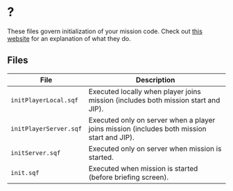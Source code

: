# ?
These files govern initialization of your mission code. Check out [this website](https://community.bistudio.com/wiki/Event_Scripts) for an explanation of what they do.

## Files
| File                   | Description                                                                                |
| ---------------------- | ------------------------------------------------------------------------------------------ |
| `initPlayerLocal.sqf`  | Executed locally when player joins mission (includes both mission start and JIP).          |
| `initPlayerServer.sqf` | Executed only on server when a player joins mission (includes both mission start and JIP). |
| `initServer.sqf`       | Executed only on server when mission is started.                                           |
| `init.sqf`             | Executed when mission is started (before briefing screen).                                 |